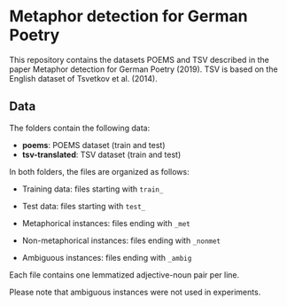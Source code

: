 # Metaphor detection for German Poetry

This repository contains the datasets POEMS and TSV described in the paper Metaphor detection for German Poetry (2019).
TSV is based on the English dataset of Tsvetkov et al. (2014).

## Data 

The folders contain the following data:

- **poems**: POEMS dataset (train and test)
- **tsv-translated**: TSV dataset (train and test)

In both folders, the files are organized as follows:

- Training data: files starting with `train_`
- Test data: files starting with `test_`

- Metaphorical instances: files ending with `_met`
- Non-metaphorical instances: files ending with `_nonmet`
- Ambiguous instances: files ending with `_ambig` 

Each file contains one lemmatized adjective-noun pair per line.

Please note that ambiguous instances were not used in experiments.
